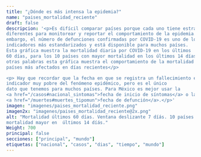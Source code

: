 ```yaml
---
title: "¿Dónde es más intensa la epidemia?"
name: "paises_mortalidad_reciente"
draft: false
descripcion: '<p>Es difícil comparar países porque cada uno tiene estrategias
diferentes para monitorear y reportar el comportamiento de la epidemia. Sin
embargo, el número de defunciones confirmadas por COVID-19 es uno de los
indicadores más estandarizados y está disponible para muchos países.
Esta gráfica muestra la mortalidad diaria por COVID-19 en los últimos
60 días, para los 10 países con mayor mortalidad en los últimos 14 días. En
otras palabras esta gráfica muestra el comportamiento de la mortalidad en los
países más afectados en días recientes</p>

<p> Hay que recordar que la fecha en que se registra un fallecimiento es
indicador muy pobre del fenómeno epidémico, pero es el único
dato que tenemos para muchos países. Para México es mejor usar la
<a href="/casos#nacional_sintomas">fecha de inicio de síntomas</a> o la
<a href="/muertes#muertes_tipomun">fecha de defunción</a>.</p>'
imagen: "imagenes/paises_mortalidad_reciente.png"
imagen2x: "imagenes/paises_mortalidad_reciente@2x.png"
alt: "Mortalidad últimos 60 días. Ventana deslizante 7 díás. 10 países
mortalidad mayor en  últimos 14 díás."
Weight: 700
principal: false
secciones: ["principal", "mundo"]
etiquetas: ["nacional", "casos", "dias", "tiempo", "mundo"]
---
```

